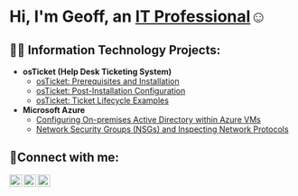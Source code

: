 <h1>Hi, I'm Geoff, an <a href="https://www.linkedin.com/in/geoffrey-rohrbach-bba582261/">IT Professional</a>☺</h1>

<h2>👨‍💻 Information Technology Projects:</h2>

- <b>osTicket (Help Desk Ticketing System)</b>
  - [osTicket: Prerequisites and Installation](https://github.com/Geoffrey68/osticket-prereqs)
  - [osTicket: Post-Installation Configuration](https://github.com/Geoffrey68/post-install-config)
  - [osTicket: Ticket Lifecycle Examples](https://github.com/Geoffrey68/ticket-lifecycle)
- <b>Microsoft Azure</b>
  - [Configuring On-premises Active Directory within Azure VMs](https://github.com/Geoffrey68/configure-ad)
  - [Network Security Groups (NSGs) and Inspecting Network Protocols](https://github.com/Geoffrey68/azure-network-protocols)

<h2>🤳Connect with me:</h2>

[<img align="left" alt="Josh | Twitter" width="22px" src="https://cdn.jsdelivr.net/npm/simple-icons@v3/icons/twitter.svg" />][twitter]
[<img align="left" alt="Josh | LinkedIn" width="22px" src="https://cdn.jsdelivr.net/npm/simple-icons@v3/icons/linkedin.svg" />][linkedin]
[<img align="left" alt="Josh | Instagram" width="22px" src="https://cdn.jsdelivr.net/npm/simple-icons@v3/icons/instagram.svg" />][instagram]

[twitter]: https://twitter.com/Josh
[instagram]: https://www.instagram.com/Josh
[linkedin]: https://linkedin.com/in/Josh

